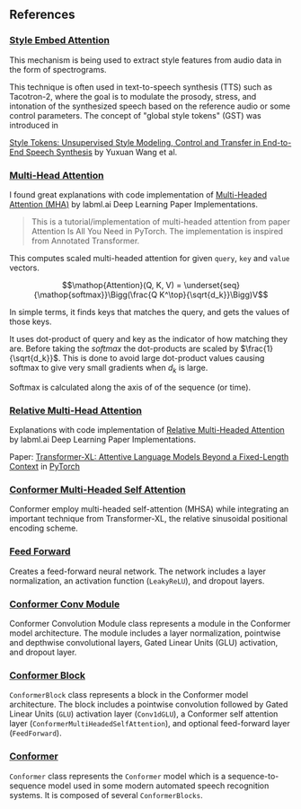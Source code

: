## References

### [Style Embed Attention](style_embed_attention.md)
This mechanism is being used to extract style features from audio data in the form of spectrograms.

This technique is often used in text-to-speech synthesis (TTS) such as Tacotron-2, where the goal is to modulate the prosody, stress, and intonation of the synthesized speech based on the reference audio or some control parameters. The concept of "global style tokens" (GST) was introduced in 

[Style Tokens: Unsupervised Style Modeling, Control and Transfer in End-to-End Speech Synthesis](https://arxiv.org/abs/1803.09017) by Yuxuan Wang et al.

### [Multi-Head Attention](multi_head_attention.md)

I found great explanations with code implementation of [Multi-Headed Attention (MHA)](https://nn.labml.ai/transformers/mha.html) by labml.ai Deep Learning Paper Implementations.

> This is a tutorial/implementation of multi-headed attention from paper Attention Is All You Need in PyTorch. The implementation is inspired from Annotated Transformer.

This computes scaled multi-headed attention for given `query`, `key` and `value` vectors.

$$\mathop{Attention}(Q, K, V) = \underset{seq}{\mathop{softmax}}\Bigg(\frac{Q K^\top}{\sqrt{d_k}}\Bigg)V$$

In simple terms, it finds keys that matches the query, and gets the values of
    those keys.

It uses dot-product of query and key as the indicator of how matching they are.
Before taking the $softmax$ the dot-products are scaled by $\frac{1}{\sqrt{d_k}}$.
This is done to avoid large dot-product values causing softmax to
give very small gradients when $d_k$ is large.

Softmax is calculated along the axis of of the sequence (or time).

### [Relative Multi-Head Attention](relative_multi_head_attention.md)

Explanations with code implementation of [Relative Multi-Headed Attention](https://nn.labml.ai/transformers/xl/relative_mha.html) by labml.ai Deep Learning Paper Implementations.

Paper: [Transformer-XL: Attentive Language Models Beyond a Fixed-Length Context](https://papers.labml.ai/paper/1901.02860)
in [PyTorch](https://pytorch.org)


### [Conformer Multi-Headed Self Attention](conformer_multi_headed_self_attention.md)

Conformer employ multi-headed self-attention (MHSA) while integrating an important technique from Transformer-XL,
the relative sinusoidal positional encoding scheme.

### [Feed Forward](feed_forward.md)

Creates a feed-forward neural network.
The network includes a layer normalization, an activation function (`LeakyReLU`), and dropout layers.

### [Conformer Conv Module](conformer_conv_module.md)

Conformer Convolution Module class represents a module in the Conformer model architecture.
The module includes a layer normalization, pointwise and depthwise convolutional layers,
Gated Linear Units (GLU) activation, and dropout layer.

### [Conformer Block](conformer_block.md)

`ConformerBlock` class represents a block in the Conformer model architecture.
The block includes a pointwise convolution followed by Gated Linear Units (`GLU`) activation layer (`Conv1dGLU`),
a Conformer self attention layer (`ConformerMultiHeadedSelfAttention`), and optional feed-forward layer (`FeedForward`).

### [Conformer](conformer.md)

`Conformer` class represents the `Conformer` model which is a sequence-to-sequence model
used in some modern automated speech recognition systems. It is composed of several `ConformerBlocks`.

